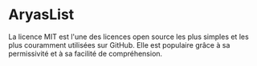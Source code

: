 # AryasList

La licence MIT est l'une des licences open source les plus simples et les plus couramment utilisées sur GitHub. Elle est populaire grâce à sa permissivité et à sa facilité de compréhension. 

